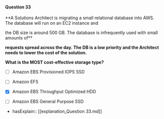 #### Question  33

**A Solutions Architect is migrating a small relational database into AWS. The database will run on an EC2 instance and

the DB size is around 500 GB. The database is infrequently used with small amounts of**

**requests spread across the day. The DB is a low priority and the Architect needs to lower the cost of the solution.**

**What is the MOST cost-effective storage type?**

- [ ] Amazon EBS Provisioned IOPS SSD

- [ ] Amazon EFS

- [x] Amazon EBS Throughput Optimized HDD

- [ ] Amazon EBS General Purpose SSD

- hasExplain:: [[explanation_Question  33.md]]
